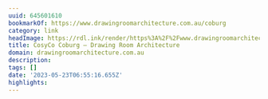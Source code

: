 ```yaml
---
uuid: 645601610
bookmarkOf: https://www.drawingroomarchitecture.com.au/coburg
category: link
headImage: https://rdl.ink/render/https%3A%2F%2Fwww.drawingroomarchitecture.com.au%2Fcoburg
title: CosyCo Coburg — Drawing Room Architecture
domain: drawingroomarchitecture.com.au
description: 
tags: []
date: '2023-05-23T06:55:16.655Z'
highlights: 
---
```




